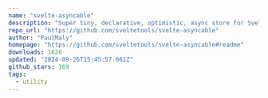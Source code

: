 ```yaml
---
name: "svelte-asyncable"
description: "Super tiny, declarative, optimistic, async store for SvelteJS."
repo_url: "https://github.com/sveltetools/svelte-asyncable"
author: "PaulMaly"
homepage: "https://github.com/sveltetools/svelte-asyncable#readme"
downloads: 1626
updated: "2024-09-26T15:45:57.061Z"
github_stars: 169
tags: 
  - utility
---
```

